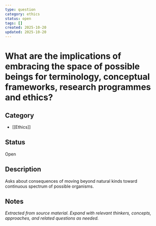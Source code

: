```yaml
---
type: question
category: ethics
status: open
tags: []
created: 2025-10-20
updated: 2025-10-20
---
```


# What are the implications of embracing the space of possible beings for terminology, conceptual frameworks, research programmes and ethics?

## Category

- [[Ethics]]

## Status

Open

## Description

Asks about consequences of moving beyond natural kinds toward continuous spectrum of possible organisms.

## Notes

*Extracted from source material. Expand with relevant thinkers, concepts, approaches, and related questions as needed.*
